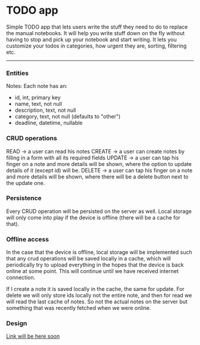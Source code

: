 # TODO app

Simple TODO app that lets users write the stuff they need to do to replace the manual notebooks. It will help you write stuff down on the fly without having to stop and pick up your notebook and start writing. It lets you customize your todos in categories, how urgent they are, sorting, filtering etc.

---

### Entities

Notes:
Each note has an:
- id, int, primary key
- name, text, not null
- description, text, not null
- category, text, not null (defaults to "other")
- deadline, datetime, nullable

### CRUD operations

READ -> a user can read his notes
CREATE -> a user can create notes by filling in a form with all its required fields
UPDATE -> a user can tap his finger on a note and more details will be shown, where the option to update details of it (except id) will be.
DELETE -> a user can tap his finger on a note and more details will be shown, where there will be a delete button next to the update one.


### Persistence

Every CRUD operation will be persisted on the server as well. Local storage will only come into play if the device is offline (there will be a cache for that).

### Offline access

In the case that the device is offline, local storage will be implemented such that any crud operations will be saved locally in a cache, which will periodically try to upload everything in the hopes that the device is back online at some point. This will continue until we have received internet connection.

If I create a note it is saved locally in the cache, the same for update. For delete we will only store ids locally not the entire note, and then for read we will read the last cache of notes. So not the actual notes on the server but something that was recently fetched when we were online.

### Design

[Link will be here soon](link)

